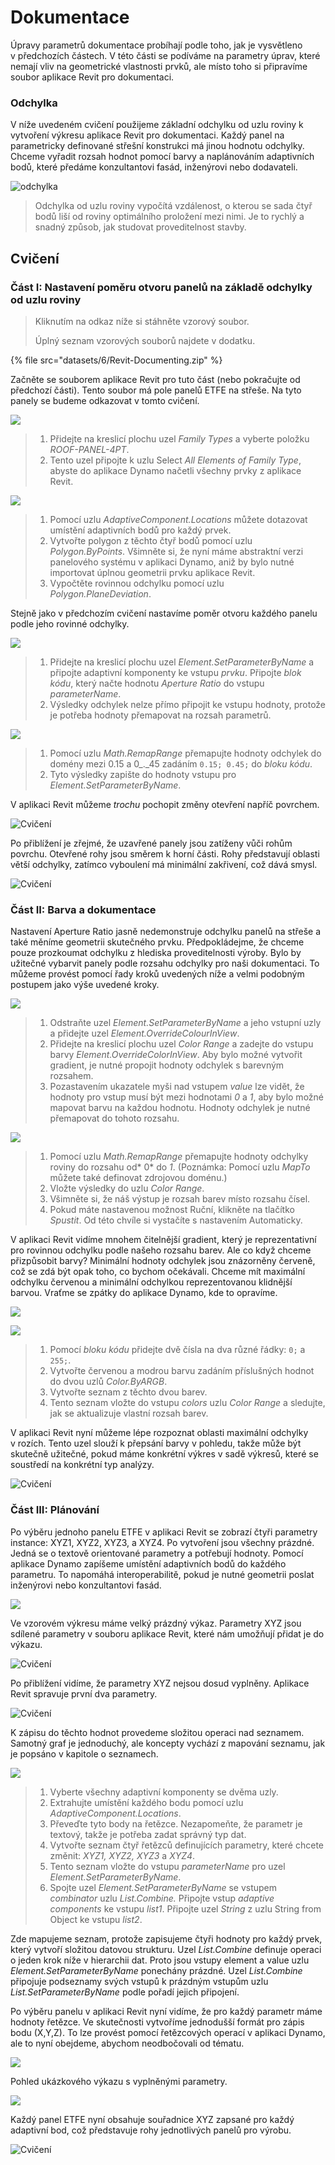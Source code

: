 # Dokumentace

Úpravy parametrů dokumentace probíhají podle toho, jak je vysvětleno v předchozích částech. V této části se podíváme na parametry úprav, které nemají vliv na geometrické vlastnosti prvků, ale místo toho si připravíme soubor aplikace Revit pro dokumentaci.

### Odchylka

V níže uvedeném cvičení použijeme základní odchylku od uzlu roviny k vytvoření výkresu aplikace Revit pro dokumentaci. Každý panel na parametricky definované střešní konstrukci má jinou hodnotu odchylky. Chceme vyřadit rozsah hodnot pomocí barvy a naplánováním adaptivních bodů, které předáme konzultantovi fasád, inženýrovi nebo dodavateli.

![odchylka](images/6/deviation.jpg)

> Odchylka od uzlu roviny vypočítá vzdálenost, o kterou se sada čtyř bodů liší od roviny optimálního proložení mezi nimi. Je to rychlý a snadný způsob, jak studovat proveditelnost stavby.

## Cvičení

### Část I: Nastavení poměru otvoru panelů na základě odchylky od uzlu roviny

> Kliknutím na odkaz níže si stáhněte vzorový soubor.
>
> Úplný seznam vzorových souborů najdete v dodatku.

{% file src="datasets/6/Revit-Documenting.zip" %}

Začněte se souborem aplikace Revit pro tuto část (nebo pokračujte od předchozí části). Tento soubor má pole panelů ETFE na střeše. Na tyto panely se budeme odkazovat v tomto cvičení.

![](images/6/documenting-exerciseI-01.jpg)

> 1. Přidejte na kreslicí plochu uzel _Family Types_ a vyberte položku _ROOF-PANEL-4PT_.
> 2. Tento uzel připojte k uzlu Select _All Elements of Family Type_, abyste do aplikace Dynamo načetli všechny prvky z aplikace Revit.

![](images/6/documenting-exerciseI-02.jpg)

> 1. Pomocí uzlu _AdaptiveComponent.Locations_ můžete dotazovat umístění adaptivních bodů pro každý prvek.
> 2. Vytvořte polygon z těchto čtyř bodů pomocí uzlu _Polygon.ByPoints_. Všimněte si, že nyní máme abstraktní verzi panelového systému v aplikaci Dynamo, aniž by bylo nutné importovat úplnou geometrii prvku aplikace Revit.
> 3. Vypočtěte rovinnou odchylku pomocí uzlu _Polygon.PlaneDeviation_.

Stejně jako v předchozím cvičení nastavíme poměr otvoru každého panelu podle jeho rovinné odchylky.

![](images/6/documenting-exerciseI-03.jpg)

> 1. Přidejte na kreslicí plochu uzel _Element.SetParameterByName_ a připojte adaptivní komponenty ke vstupu _prvku_. Připojte _blok kódu_, který načte hodnotu _Aperture Ratio_ do vstupu _parameterName_.
> 2. Výsledky odchylek nelze přímo připojit ke vstupu hodnoty, protože je potřeba hodnoty přemapovat na rozsah parametrů.

![](images/6/documenting-exerciseI-04.jpg)

> 1. Pomocí uzlu _Math.RemapRange_ přemapujte hodnoty odchylek do domény mezi 0.15 a 0_._45 zadáním `0.15; 0.45;` do _bloku kódu_.
> 2. Tyto výsledky zapište do hodnoty vstupu pro _Element.SetParameterByName_.

V aplikaci Revit můžeme _trochu_ pochopit změny otevření napříč povrchem.

![Cvičení](images/6/13.jpg)

Po přiblížení je zřejmé, že uzavřené panely jsou zatíženy vůči rohům povrchu. Otevřené rohy jsou směrem k horní části. Rohy představují oblasti větší odchylky, zatímco vyboulení má minimální zakřivení, což dává smysl.

![Cvičení](images/6/13a.jpg)

### Část II: Barva a dokumentace

Nastavení Aperture Ratio jasně nedemonstruje odchylku panelů na střeše a také měníme geometrii skutečného prvku. Předpokládejme, že chceme pouze prozkoumat odchylku z hlediska proveditelnosti výroby. Bylo by užitečné vybarvit panely podle rozsahu odchylky pro naši dokumentaci. To můžeme provést pomocí řady kroků uvedených níže a velmi podobným postupem jako výše uvedené kroky.

![](images/6/documenting-exerciseII-01.jpg)

> 1. Odstraňte uzel _Element.SetParameterByName_ a jeho vstupní uzly a přidejte uzel _Element.OverrideColourInView_.
> 2. Přidejte na kreslicí plochu uzel _Color Range_ a zadejte do vstupu barvy _Element.OverrideColorInView_. Aby bylo možné vytvořit gradient, je nutné propojit hodnoty odchylek s barevným rozsahem.
> 3. Pozastavením ukazatele myši nad vstupem _value_ lze vidět, že hodnoty pro vstup musí být mezi hodnotami _0_ a _1_, aby bylo možné mapovat barvu na každou hodnotu. Hodnoty odchylek je nutné přemapovat do tohoto rozsahu.

![](images/6/documenting-exerciseII-02.jpg)

> 1. Pomocí uzlu _Math.RemapRange_ přemapujte hodnoty odchylky roviny do rozsahu od* 0* do _1_. (Poznámka: Pomocí uzlu _MapTo_ můžete také definovat zdrojovou doménu.)
> 2. Vložte výsledky do uzlu _Color Range_.
> 3. Všimněte si, že náš výstup je rozsah barev místo rozsahu čísel.
> 4. Pokud máte nastavenou možnost Ruční, klikněte na tlačítko _Spustit_. Od této chvíle si vystačíte s nastavením Automaticky.

V aplikaci Revit vidíme mnohem čitelnější gradient, který je reprezentativní pro rovinnou odchylku podle našeho rozsahu barev. Ale co když chceme přizpůsobit barvy? Minimální hodnoty odchylek jsou znázorněny červeně, což se zdá být opak toho, co bychom očekávali. Chceme mít maximální odchylku červenou a minimální odchylkou reprezentovanou klidnější barvou. Vraťme se zpátky do aplikace Dynamo, kde to opravíme.

![](images/6/09.jpg)

![](images/6/documenting-exerciseII-04.jpg)

> 1. Pomocí _bloku kódu_ přidejte dvě čísla na dva různé řádky: `0;` a `255;`.
> 2. Vytvořte červenou a modrou barvu zadáním příslušných hodnot do dvou uzlů _Color.ByARGB_.
> 3. Vytvořte seznam z těchto dvou barev.
> 4. Tento seznam vložte do vstupu _colors_ uzlu _Color Range_ a sledujte, jak se aktualizuje vlastní rozsah barev.

V aplikaci Revit nyní můžeme lépe rozpoznat oblasti maximální odchylky v rozích. Tento uzel slouží k přepsání barvy v pohledu, takže může být skutečně užitečné, pokud máme konkrétní výkres v sadě výkresů, které se soustředí na konkrétní typ analýzy.

![Cvičení](images/6/07(6).jpg)

### Část III: Plánování

Po výběru jednoho panelu ETFE v aplikaci Revit se zobrazí čtyři parametry instance: XYZ1, XYZ2, XYZ3, a XYZ4. Po vytvoření jsou všechny prázdné. Jedná se o textově orientované parametry a potřebují hodnoty. Pomocí aplikace Dynamo zapíšeme umístění adaptivních bodů do každého parametru. To napomáhá interoperabilitě, pokud je nutné geometrii poslat inženýrovi nebo konzultantovi fasád.

![](images/6/documenting-exerciseIII-01.jpg)

Ve vzorovém výkresu máme velký prázdný výkaz. Parametry XYZ jsou sdílené parametry v souboru aplikace Revit, které nám umožňují přidat je do výkazu.

![Cvičení](images/6/03(8).jpg)

Po přiblížení vidíme, že parametry XYZ nejsou dosud vyplněny. Aplikace Revit spravuje první dva parametry.

![Cvičení](images/6/02(9).jpg)

K zápisu do těchto hodnot provedeme složitou operaci nad seznamem. Samotný graf je jednoduchý, ale koncepty vychází z mapování seznamu, jak je popsáno v kapitole o seznamech.

![](images/6/documenting-exerciseIII-04.jpg)

> 1. Vyberte všechny adaptivní komponenty se dvěma uzly.
> 2. Extrahujte umístění každého bodu pomocí uzlu _AdaptiveComponent.Locations_.
> 3. Převeďte tyto body na řetězce. Nezapomeňte, že parametr je textový, takže je potřeba zadat správný typ dat.
> 4. Vytvořte seznam čtyř řetězců definujících parametry, které chcete změnit: _XYZ1, XYZ2, XYZ3_ a _XYZ4_.
> 5. Tento seznam vložte do vstupu _parameterName_ pro uzel _Element.SetParameterByName_.
> 6. Spojte uzel _Element.SetParameterByName_ se vstupem _combinator_ uzlu _List.Combine._ Připojte vstup _adaptive components_ ke vstupu _list1_. Připojte uzel _String_ z uzlu String from Object ke vstupu _list2_.

Zde mapujeme seznam, protože zapisujeme čtyři hodnoty pro každý prvek, který vytvoří složitou datovou strukturu. Uzel _List.Combine_ definuje operaci o jeden krok níže v hierarchii dat. Proto jsou vstupy element a value uzlu _Element.SetParameterByName_ ponechány prázdné. Uzel _List.Combine_ připojuje podseznamy svých vstupů k prázdným vstupům uzlu _List.SetParameterByName_ podle pořadí jejich připojení.

Po výběru panelu v aplikaci Revit nyní vidíme, že pro každý parametr máme hodnoty řetězce. Ve skutečnosti vytvoříme jednodušší formát pro zápis bodu (X,Y,Z). To lze provést pomocí řetězcových operací v aplikaci Dynamo, ale to nyní obejdeme, abychom neodbočovali od tématu.

![](../.gitbook/assets/04(5).jpg)

Pohled ukázkového výkazu s vyplněnými parametry.

![](../.gitbook/assets/01(9).jpg)

Každý panel ETFE nyní obsahuje souřadnice XYZ zapsané pro každý adaptivní bod, což představuje rohy jednotlivých panelů pro výrobu.

![Cvičení](../.gitbook/assets/00(8).jpg)
